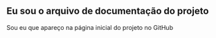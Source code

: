## Eu sou o arquivo de documentação do projeto

Sou eu que apareço na página inicial do projeto no GitHub